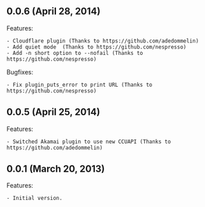 ## 0.0.6 (April 28, 2014)

Features:

    - Cloudflare plugin (Thanks to https://github.com/adedommelin)
    - Add quiet mode  (Thanks to https://github.com/nespresso)
    - Add -n short option to --nofail (Thanks to https://github.com/nespresso)

Bugfixes:

    - Fix plugin_puts_error to print URL (Thanks to https://github.com/nespresso)

## 0.0.5 (April 25, 2014)

Features:

    - Switched Akamai plugin to use new CCUAPI (Thanks to https://github.com/adedommelin)

## 0.0.1 (March 20, 2013)

Features:

    - Initial version.
